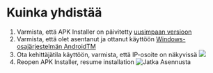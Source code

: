 # Kuinka yhdistää
1. Varmista, että APK Installer on päivitetty [uusimpaan versioon](https://www.microsoft.com/store/productId/9P2JFQ43FPPG "APK Installer")
2. Varmista, että olet asentanut ja ottanut käyttöön [Windows-osajärjestelmän AndroidTM](https://www.microsoft.com/store/productId/9P3395VX91NR)
3. Ota kehittäjätila käyttöön, varmista, että IP-osoite on näkyvissä ![](https://raw.githubusercontent.com/Paving-Base/APK-Installer/screenshots/Documents/Tutorials/How%20To%20Connect%20WSA/Images/Snipaste_2022-10-02_19-02-09.png)
4. Reopen APK Installer, resume installation ![Jatka Asennusta](https://raw.githubusercontent.com/Paving-Base/APK-Installer/screenshots/Documents/Tutorials/How%20To%20Connect%20WSA/Images/Snipaste_2022-10-02_17-34-04.png)
